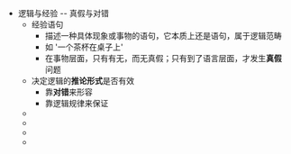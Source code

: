 - 逻辑与经验 -- 真假与对错
	- 经验语句
		- 描述一种具体现象或事物的语句，它本质上还是语句，属于逻辑范畴
		- 如 '一个茶杯在桌子上'
		- 在事物层面，只有有无，而无真假；只有到了语言层面，才发生**真假**问题
	- 决定逻辑的**推论形式**是否有效
		- 靠**对错**来形容
		- 靠逻辑规律来保证
	-
	-
	-
	-